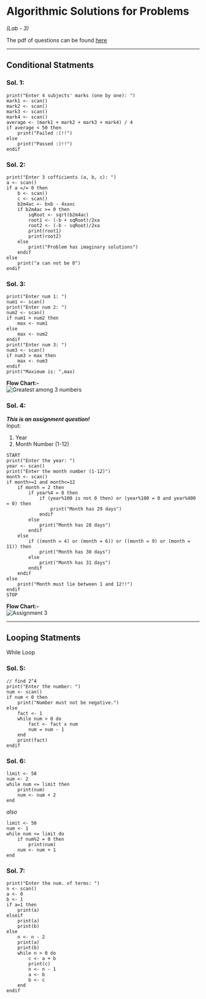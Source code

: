 # Algorithmic Solutions for Problems
_(Lab - 3)_

The pdf of questions can be found [here](lab-3.pdf)

---

## Conditional Statments
### Sol. 1:
```
print("Enter 4 subjects' marks (one by one): ")
mark1 <- scan()
mark2 <- scan()
mark3 <- scan()
mark4 <- scan()
average <- (mark1 + mark2 + mark3 + mark4) / 4
if average < 50 then
    print("Failed :(!!")
else
    print("Passed :)!!")
endif
```

### Sol. 2:
```
print("Enter 3 cofficients (a, b, c): ")
a <- scan()
if a =/= 0 then
    b <- scan()
    c <- scan()
    b2m4ac <- bxb - 4xaxc
    if b2m4ac >= 0 then
        sqRoot <- sqrt(b2m4ac)
        root1 <- (-b + sqRoot)/2xa
        root2 <- (-b - sqRoot)/2xa
        print(root1)
        print(root2)
    else
        print("Problem has imaginary solutions")
    endif
else
    print("a can not be 0")
endif
```

### Sol. 3:
```
print("Enter num 1: ")
num1 <- scan()
print("Enter num 2: ")
num2 <- scan()
if num1 > num2 then
    max <- num1
else
    max <- num2
endif
print("Enter num 3: ")
num3 <- scan()
if num3 > max then
    max <- num3
endif
print("Maximum is: ",max)
```
**Flow Chart:-**  
![Greatest among 3 numbers](pics/flowChart1.png)


### Sol. 4:
_**This is an assignment question!**_  
Input:
1. Year
2. Month Number (1-12)

```
START
print("Enter the year: ")
year <- scan()
print("Enter the month number (1-12)")
month <- scan()
if month>=1 and month<=12
    if month = 2 then
        if year%4 = 0 then
            if (year%100 is not 0 then) or (year%100 = 0 and year%400 = 0) then
                print("Month has 29 days")
            endif
        else
            print("Month has 28 days")
        endif
    else
        if ((month = 4) or (month = 6)) or ((month = 9) or (month = 11)) then
            print("Month has 30 days")
        else
            print("Month has 31 days")
        endif
    endif
else
    print("Month must lie between 1 and 12!!")
endif
STOP
```

**Flow Chart:-**  
![Assignment 3](pics/assg3.png)


---
## Looping Statments
While Loop
### Sol. 5:
```
// find 2^4
print("Enter the number: ")
num <- scan()
if num < 0 then
    print("Number must not be negative.")
else
    fact <- 1
    while num > 0 do
        fact <- fact x num
        num = num - 1
    end
    print(fact)
endif
```

### Sol. 6:
```
limit <- 50
num <- 2
while num <= limit then
    print(num)
    num <- num + 2
end
```
_also_

```
limit <- 50
num <- 1
while num <= limit do
    if num%2 = 0 then
        print(num)
    num <- num + 1
end
```

### Sol. 7:
```
print("Enter the num. of terms: ")
n <- scan()
a <- 0
b <- 1
if a=1 then
    print(a)
elseif
    print(a)
    print(b)
else
    n <- n - 2
    print(a)
    print(b)
    while n > 0 do
        c <- a + b
        print(c)
        n <- n - 1
        a <- b
        b <- c
    end
endif
```
